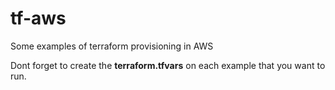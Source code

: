 # tf-aws
Some examples of terraform provisioning in AWS

Dont forget to create the **terraform.tfvars** on each example that you want to run. 